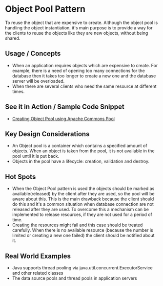 # Object Pool Pattern

To reuse the object that are expensive to create. Although the object pool is handling the object instantiation, it's main purpose is to provide a way for the clients to reuse the objects like they are new objects, without being shared.

## Usage / Concepts

* When an application requires objects which are expensive to create. For example, there is a need of opening too many connections for the database then it takes too longer to create a new one and the database server will be overloaded.
* When there are several clients who need the same resource at different times.

## See it in Action / Sample Code Snippet

* [Creating Object Pool using Apache Commons Pool](https://dzone.com/articles/creating-object-pool-java)

## Key Design Considerations

* An Object pool is a container which contains a specified amount of objects. When an object is taken from the pool, it is not available in the pool until it is put back. 
* Objects in the pool have a lifecycle: creation, validation and destroy.

## Hot Spots

* When the Object Pool pattern is used the objects should be marked as available(released) by the client after they are used, so the pool will be aware about this. This is the main drawback because the client should do this and it's a common situation when database connection are not released after they are used. To overcome this a mechanism can be implemented to release resources, if they are not used for a period of time.
* Creating the resources might fail and this case should be treated carefully. When there is no available resource (because the number is limited or creating a new one failed) the client should be notified about it.

## Real World Examples

* Java supports thread pooling via java.util.concurrent.ExecutorService and other related classes
* The data source pools and thread pools in application servers